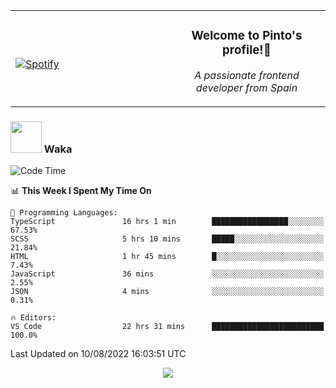 <table width="100%" align="center"> 
  <tr>
  <td width="50%">
      
&nbsp; <br> [![Spotify](https://novatorem-zeta-rust.vercel.app/api/spotify)](https://open.spotify.com/user/novatorem-zeta-rust)

  </td>
  <td width="50%">
    <h3 align="center">Welcome to Pinto's profile!👋</h3>
    <p align="center"><em>A passionate frontend developer from Spain</em></p>
  </td>
  </table>

### <img src="https://media.giphy.com/media/VgCDAzcKvsR6OM0uWg/giphy.gif" width="50"> Waka

  <!--START_SECTION:waka-->
![Code Time](http://img.shields.io/badge/Code%20Time-756%20hrs%2050%20mins-blue)

📊 **This Week I Spent My Time On** 

```text
💬 Programming Languages: 
TypeScript               16 hrs 1 min        █████████████████░░░░░░░░   67.53% 
SCSS                     5 hrs 10 mins       █████░░░░░░░░░░░░░░░░░░░░   21.84% 
HTML                     1 hr 45 mins        █░░░░░░░░░░░░░░░░░░░░░░░░   7.43% 
JavaScript               36 mins             ░░░░░░░░░░░░░░░░░░░░░░░░░   2.55% 
JSON                     4 mins              ░░░░░░░░░░░░░░░░░░░░░░░░░   0.31%

🔥 Editors: 
VS Code                  22 hrs 31 mins      █████████████████████████   100.0%

```


 Last Updated on 10/08/2022 16:03:51 UTC
<!--END_SECTION:waka-->

<div align="center">
<img src="https://github-readme-stats-gilt-tau.vercel.app/api/top-langs/?username=pinto-hub&layout=compact&theme=dracula" />
</div>
